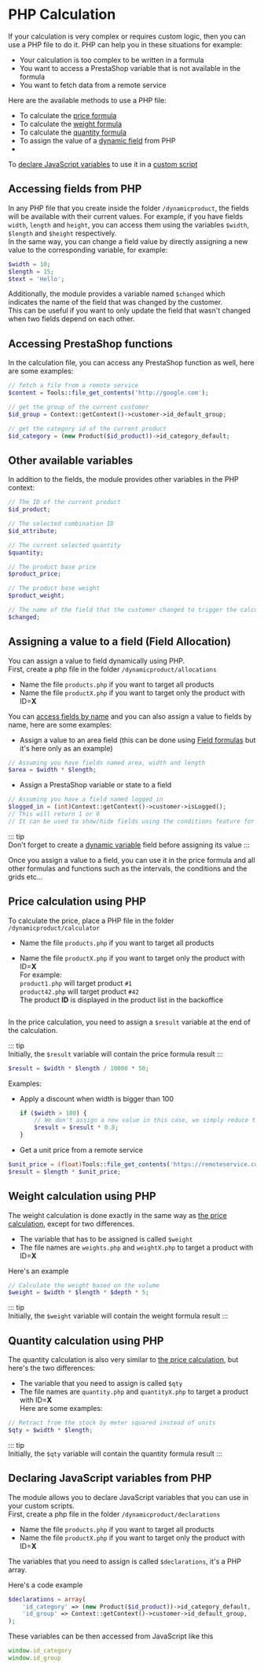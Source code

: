# PHP Calculation

If your calculation is very complex or requires custom logic, then you can use a PHP file to do it.
PHP can help you in these situations for example:

- Your calculation is too complex to be written in a formula
- You want to access a PrestaShop variable that is not available in the formula
- You want to fetch data from a remote service

Here are the available methods to use a PHP file:

- To calculate the [price formula](/dynamicproduct/product-config/08-formulas.md#price-formula)
- To calculate the [weight formula](/dynamicproduct/product-config/08-formulas.md#weight-formula)
- To calculate
  the [quantity formula](/dynamicproduct/product-config/08-formulas.md#quantity-formula)
- To assign the value of
  a [dynamic field](/dynamicproduct/product-config/07-fields.md#dynamic-variable) from PHP
-

To [declare JavaScript variables](/dynamicproduct/16-php-calculation.md#declaring-javascript-variables-from-php)
to use it in a [custom script](/dynamicproduct/17-custom-scripts.md)

## Accessing fields from PHP

In any PHP file that you create inside the folder `/dynamicproduct`, the fields will be available
with their current values. For example, if you have fields `width`, `length` and `height`, you can
access them using the variables
`$width`, `$length` and `$height` respectively.  
In the same way, you can change a field value by directly assigning a new value to the corresponding
variable, for example:

```php
$width = 10;
$length = 15;
$text = 'Hello';
```

Additionally, the module provides a variable named `$changed`
which indicates the name of the field that was changed by the customer.  
This can be useful if you want to only update the field that wasn't changed when two fields depend
on each other.

## Accessing PrestaShop functions

In the calculation file, you can access any PrestaShop function as well, here are some examples:

```php
// fetch a file from a remote service
$content = Tools::file_get_contents('http://google.com');

// get the group of the current customer
$id_group = Context::getContext()->customer->id_default_group;

// get the category id of the current product
$id_category = (new Product($id_product))->id_category_default;
```

## Other available variables

In addition to the fields, the module provides other variables in the PHP context:

```php
// The ID of the current product
$id_product;

// The selected combination ID
$id_attribute;

// The current selected quantity
$quantity;

// The product base price
$product_price;

// The product base weight
$product_weight;

// The name of the field that the customer changed to trigger the calculation
$changed;
```

## Assigning a value to a field (Field Allocation)

You can assign a value to field dynamically using PHP.  
First, create a php file in the folder `/dynamicproduct/allocations`

- Name the file `products.php` if you want to target all products
- Name the file `productX.php` if you want to target only the product with ID=**X**

You can [access fields by name](/dynamicproduct/16-php-calculation.md#accessing-fields-from-php) and
you can also assign a value to fields by name, here are some examples:

- Assign a value to an area field (this can be done
  using [Field formulas](/dynamicproduct/product-config/10-field-formulas.md) but it's here only as
  an example)

```php
// Assuming you have fields named area, width and length
$area = $width * $length;
```

- Assign a PrestaShop variable or state to a field

```php
// Assuming you have a field named logged_in
$logged_in = (int)Context::getContext()->customer->isLogged();
// This will return 1 or 0
// It can be used to show/hide fields using the conditions feature for example
```

::: tip  
Don't forget to create
a [dynamic variable](/dynamicproduct/product-config/07-fields.md#dynamic-variable) field before
assigning its value
:::

Once you assign a value to a field, you can use it in the price formula and all other formulas and
functions such as the intervals, the conditions and the grids etc...

## Price calculation using PHP

To calculate the price, place a PHP file in the folder `/dynamicproduct/calculator`

- Name the file `products.php` if you want to target all products
- Name the file `productX.php` if you want to target only the product with ID=**X**  
  For example:  
  `product1.php` will target product `#1`  
  `product42.php` will target product `#42`  
  The product **ID** is displayed in the product list in the backoffice

  <img srcset="/dynamicproduct/images/php-ids.jpg 2x" class="padding border">

In the price calculation, you need to assign a `$result` variable at the end of the calculation.

::: tip   
Initially, the `$result` variable will contain the price formula result
:::

```php
$result = $width * $length / 10000 * 50;
```

Examples:

- Apply a discount when width is bigger than 100
  ````php
  if ($width > 100) {
      // We don't assign a new value in this case, we simply reduce the price formula result 
      $result = $result * 0.8;
  }
  ````
- Get a unit price from a remote service

```php
$unit_price = (float)Tools::file_get_contents('https://remoteservice.com/pricing.php');
$result = $length * $unit_price; 
```

## Weight calculation using PHP

The weight calculation is done exactly in the same way
as [the price calculation](/dynamicproduct/16-php-calculation.md#price-calculation-using-php),
except for two differences.

- The variable that has to be assigned is called `$weight`
- The file names are `weights.php` and `weightX.php` to target a product with ID=**X**

Here's an example

```php
// Calculate the weight based on the volume
$weight = $width * $length * $depth * 5;
```

::: tip  
Initially, the `$weight` variable will contain the weight formula result
:::

## Quantity calculation using PHP

The quantity calculation is also very similar
to [the price calculation](/dynamicproduct/16-php-calculation.md#price-calculation-using-php), but
here's the two differences:

- The variable that you need to assign is called `$qty`
- The file names are `quantity.php` and `quantityX.php` to target a product with ID=**X**  
  Here are some examples:

```php
// Retract from the stock by meter squared instead of units
$qty = $width * $length;
```

::: tip  
Initially, the `$qty` variable will contain the quantity formula result
:::

## Declaring JavaScript variables from PHP

The module allows you to declare JavaScript variables that you can use in your custom scripts.  
First, create a php file in the folder `/dynamicproduct/declarations`

- Name the file `products.php` if you want to target all products
- Name the file `productX.php` if you want to target only the product with ID=**X**

The variables that you need to assign is called `$declarations`, it's a PHP array.

Here's a code example

```php
$declarations = array(
    'id_category' => (new Product($id_product))->id_category_default,
    'id_group' => Context::getContext()->customer->id_default_group,
);
```

These variables can be then accessed from JavaScript like this

```js
window.id_category
window.id_group
```
